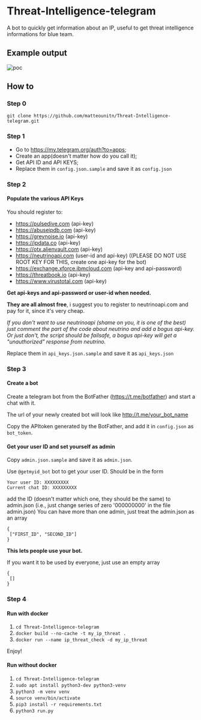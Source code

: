 # Threat-Intelligence-telegram
A bot to quickly get information about an IP, useful to get threat intelligence informations for blue team.

## Example output

<img src="poc_TI.GIF" alt="poc" style="max-width:400px" />

## How to
### Step 0 

`git clone https://github.com/matteounitn/Threat-Intelligence-telegram.git`

### Step 1

- Go to https://my.telegram.org/auth?to=apps;
- Create an app(doesn't matter how do you call it);
- Get API ID and API KEYS;
- Replace them in `config.json.sample` and save it as `config.json`

### Step 2
#### Populate the various API Keys

You should register to:
- https://pulsedive.com (api-key)
- https://abuseipdb.com (api-key)
- https://greynoise.io (api-key)
- https://ipdata.co (api-key)
- https://otx.alienvault.com (api-key)
- https://neutrinoapi.com (user-id and api-key) ((PLEASE DO NOT USE ROOT KEY FOR THIS, create one api-key for the bot)
- https://exchange.xforce.ibmcloud.com (api-key and api-password)
- https://threatbook.io (api-key)
- https://www.virustotal.com (api-key)

**Get api-keys and api-password or user-id when needed.**

**They are all almost free**, i suggest you to register to neutrinoapi.com and pay for it, since it's very cheap. 

_If you don't want to use neutrinoapi (shame on you, it is one of the best) just comment the part of the code about neutrino and add a bogus api-key. Or just don't, the script should be failsafe, a bogus api-key will get a "unauthorized" response from neutrino._

Replace them in `api_keys.json.sample` and save it as `api_keys.json`

### Step 3
#### Create a bot

Create a telegram bot from the BotFather (https://t.me/botfather) and start a chat with it.

The url of your newly created bot will look like http://t.me/your_bot_name

Copy the APItoken generated by the BotFather, and add it in `config.json` as `bot_token`.

#### Get your user ID and set yourself as admin

Copy `admin.json.sample` and save it as `admin.json`.

Use `@getmyid_bot` bot to get your user ID. 
Should be in the form 
```
Your user ID: XXXXXXXXX 
Current chat ID: XXXXXXXXX
```
add the ID (doesn't matter which one, they should be the same) to admin.json (i.e., just change series of zero '000000000' in the file admin.json)
You can have more than one admin, just treat the admin.json as an array

```
{
 ["FIRST_ID", "SECOND_ID"]
}
```
**This lets people use your bot.**

If you want it to be used by everyone, just use an empty array 
```
{
 []
}
```
### Step 4
#### Run with docker
1. `cd Threat-Intelligence-telegram`
2. `docker build --no-cache -t my_ip_threat .`
3. `docker run --name ip_threat_check -d my_ip_threat`

Enjoy!

#### Run without docker
1. `cd Threat-Intelligence-telegram`
2. `sudo apt install python3-dev python3-venv`
3. `python3 -m venv venv`
4. `source venv/bin/activate`
5. `pip3 install -r requirements.txt`
6. `python3 run.py`
